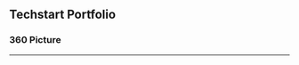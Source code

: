 ## Techstart Portfolio

### 360 Picture

<script src="//360.vizor.io/scripts/embed.js" data-vizorurl="https://360.vizor.io/embed/v/rleap" ></script>

***
